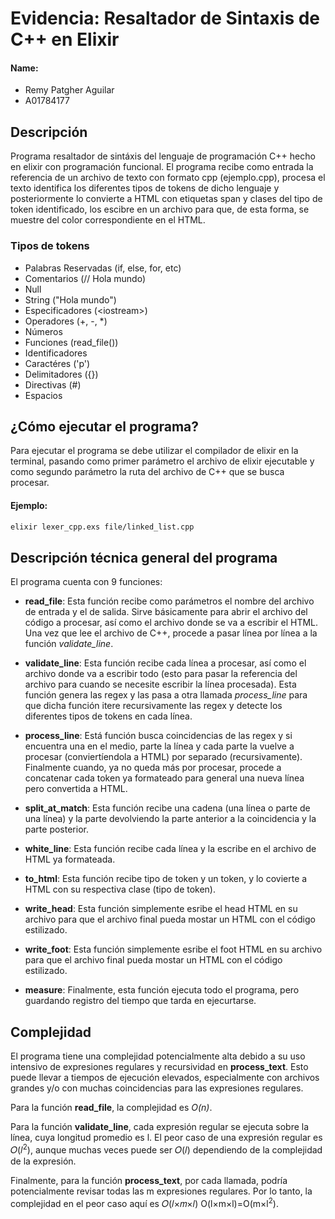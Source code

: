 # Evidencia: Resaltador de Sintaxis de C++ en Elixir

#### Name:
- Remy Patgher Aguilar
- A01784177

## Descripción
Programa resaltador de sintáxis del lenguaje de programación C++ hecho en elixir con programación funcional. El programa recibe como entrada la referencia de un archivo de texto con formato cpp (ejemplo.cpp), procesa el texto identifica los diferentes tipos de tokens de dicho lenguaje y posteriormente lo convierte a HTML con etiquetas span y clases del tipo de token identificado, los escibre en un archivo para que, de esta forma, se muestre del color correspondiente en el HTML.

### Tipos de tokens
- Palabras Reservadas (if, else, for, etc)
- Comentarios (// Hola mundo)
- Null
- String ("Hola mundo")
- Especificadores (\<iostream>)
- Operadores (+, -, *)
- Números
- Funciones (read_file())
- Identificadores
- Caractéres ('p')
- Delimitadores ({})
- Directivas (#)
- Espacios

## ¿Cómo ejecutar el programa?
Para ejecutar el programa se debe utilizar el compilador de elixir en la terminal, pasando como primer parámetro el archivo de elixir ejecutable y como segundo parámetro la ruta del archivo de C++ que se busca procesar.

#### Ejemplo:
```bash
elixir lexer_cpp.exs file/linked_list.cpp
```

## Descripción técnica general del programa
El programa cuenta con 9 funciones:
- __read_file__: Esta función recibe como parámetros el nombre del archivo de entrada y el de salida. Sirve básicamente para abrir el archivo del código a procesar, así como el archivo donde se va a escribir el HTML. Una vez que lee el archivo de C++, procede a pasar línea por línea a la función *validate_line*.

- __validate_line__: Esta función recibe cada línea a procesar, así como el archivo donde va a escribir todo (esto para pasar la referencia del archivo para cuando se necesite escribir la línea procesada). Esta función genera las regex y las pasa a otra llamada *process_line* para que dicha función itere recursivamente las regex y detecte los diferentes tipos de tokens en cada línea.

- __process_line__: Está función busca coincidencias de las regex y si encuentra una en el medio, parte la línea y cada parte la vuelve a procesar (conviertíendola a HTML) por separado (recursivamente). Finalmente cuando, ya no queda más por procesar, procede a concatenar cada token ya formateado para general una nueva línea pero convertida a HTML.

- __split_at_match__: Esta función recibe una cadena (una línea o parte de una línea) y la parte devolviendo la parte anterior a la coincidencia y la parte posterior.

- __white_line__: Esta función recibe cada línea y la escribe en el archivo de HTML ya formateada.

- __to_html__: Esta función recibe tipo de token y un token, y lo covierte a HTML con su respectiva clase (tipo de token).

- __write_head__: Esta función simplemente esribe el head HTML en su archivo para que el archivo final pueda mostar un HTML con el código estilizado.

- __write_foot__: Esta función simplemente esribe el foot HTML en su archivo para que el archivo final pueda mostar un HTML con el código estilizado.

- __measure__: Finalmente, esta función ejecuta todo el programa, pero guardando registro del tiempo que tarda en ejecurtarse.

## Complejidad
El programa tiene una complejidad potencialmente alta debido a su uso intensivo de expresiones regulares y recursividad en __process_text__. Esto puede llevar a tiempos de ejecución elevados, especialmente con archivos grandes y/o con muchas coincidencias para las expresiones regulares.

Para la función __read_file__, la complejidad es _O(n)_.

Para la función __validate_line__, cada expresión regular se ejecuta sobre la línea, cuya longitud promedio es l. El peor caso de una expresión regular es 𝑂(𝑙<sup>2</sup>), aunque muchas veces puede ser 𝑂(𝑙) dependiendo de la complejidad de la expresión.

Finalmente, para la función __process_text__, por cada llamada, podría potencialmente revisar todas las m expresiones regulares. Por lo tanto, la complejidad en el peor caso aquí es 𝑂(𝑙×𝑚×𝑙) O(l×m×l)=O(m×l<sup>2</sup>).